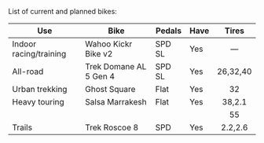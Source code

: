 List of current and planned bikes:

| Use                    | Bike                   | Pedals | Have |  Tires   |
| ---------------------- | ---------------------- | ------ | ---- | :------: |
| Indoor racing/training | Wahoo Kickr Bike v2    | SPD SL | Yes  |    —     |
| All-road               | Trek Domane AL 5 Gen 4 | SPD SL | Yes  | 26,32,40 |
| Urban trekking         | Ghost Square           | Flat   | Yes  |    32    |
| Heavy touring          | Salsa Marrakesh        | Flat   | Yes  |  38,2.1  |
|                        |                        |        |      |    55    |
| Trails                 | Trek Roscoe 8          | SPD    | Yes  | 2.2,2.6  |
